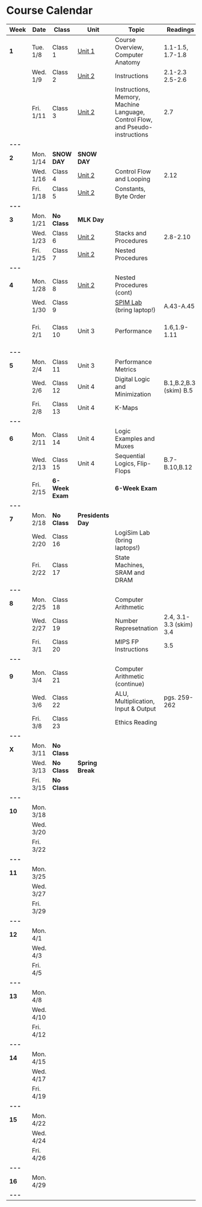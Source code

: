# Course Calendar

    
| **Week** | **Date**  | **Class**       | **Unit**                   | **Topic**                                                                     | **Readings**            | **Assignment**                                                                                   |
|----------|-----------|-----------------|----------------------------|-------------------------------------------------------------------------------|-------------------------|--------------------------------------------------------------------------------------------------|
| **1**    | Tue. 1/8  | Class 1         | [Unit 1](units/unit_01.md) | Course Overview, Computer Anatomy                                             | 1.1-1.5, 1.7-1.8        |                                                                                                  |
|          | Wed. 1/9  | Class 2         | [Unit 2](units/unit_02.md) | Instructions                                                                  | 2.1-2.3 <br> 2.5-2.6    |                                                                                                  |
|          | Fri. 1/11 | Class 3         | [Unit 2](units/unit_02.md) | Instructions, Memory, Machine Language, Control Flow, and Pseudo-instructions | 2.7                     | [Quiz](https://github.com/adamaviv/ic220-s19-quiz/blob/master/quizzes/03-Add-Sub-Load-Store.txt) |
| **---**  |           |                 |                            |                                                                               |                         |                                                                                                  |
| **2**    | Mon. 1/14 | **SNOW DAY**    | **SNOW DAY**               |                                                                               |                         |                                                                                                  |
|          | Wed. 1/16 | Class 4         | [Unit 2](units/unit_02.md) | Control Flow and Looping                                                      | 2.12                    | [HW-0](hw/hw00.md) Due                                                                           |
|          | Fri. 1/18 | Class 5         | [Unit 2](units/unit_02.md) | Constants, Byte Order                                                         |                         | [HW-1](hw/hw01.pdf) Due                                                                          |
| **---**  |           |                 |                            |                                                                               |                         |                                                                                                  |
| **3**    | Mon. 1/21 | **No Class**    | **MLK Day**                |                                                                               |                         |                                                                                                  |
|          | Wed. 1/23 | Class 6         | [Unit 2](units/unit_02.md) | Stacks and Procedures                                                         | 2.8-2.10                |                                                                                                  |
|          | Fri. 1/25 | Class 7         | [Unit 2](units/unit_02.md) | Nested Procedures                                                             |                         | [HW-2](hw/hw02.pdf) Due                                                                          |
| **---**  |           |                 |                            |                                                                               |                         |                                                                                                  |
| **4**    | Mon. 1/28 | Class 8         | [Unit 2](units/unit_02.md) | Nested Procedures (cont)                                                      |                         |                                                                                                  |
|          | Wed. 1/30 | Class 9         |                            | [SPIM Lab](/lab/lab01.md)  (bring laptop!)                                                     | A.43-A.45               | [Pre-lab](/lab/lab01.md) Due                                                                                      |
|          | Fri. 2/1  | Class 10        | Unit 3                     | Performance                                                                   | 1.6,1.9-1.11            | [Lab-1](/lab/lab01.md) Due <br> <br> [Project 1](/proj/01/proj01.md) Assigned                                                                                        |
| **---**  |           |                 |                            |                                                                               |                         |                                                                                                  |
| **5**    | Mon. 2/4  | Class 11        | Unit 3                     | Performance Metrics                                                           |                         | [HW-3](/hw/hw_03.pdf) Due                                                                         |
|          | Wed. 2/6  | Class 12        | Unit 4                     | Digital Logic and Minimization                                                | B.1,B.2,B.3, (skim) B.5 |                                                                                                  |
|          | Fri. 2/8  | Class 13        | Unit 4                     | K-Maps                                                                        |                         | [HW-4](/hw/hw04.pdf) Due                                                                                         |
| **---**  |           |                 |                            |                                                                               |                         |                                                                                                  |
| **6**    | Mon. 2/11 | Class 14        | Unit 4                     | Logic Examples and Muxes                                                      |                         | [Project 1](/proj/01/proj01.md) Due                                                                                    |
|          | Wed. 2/13 | Class 15        | Unit 4                     | Sequential Logics, Flip-Flops                                                 | B.7-B.10,B.12           |                                                                                                  |
|          | Fri. 2/15 | **6-Week Exam** |                            | **6-Week Exam**                                                               |                         |                                                                                                  |
| **---**  |           |                 |                            |                                                                               |                         |                                                                                                  |
| **7**    | Mon. 2/18 | **No Class**    | **Presidents Day**         |                                                                               |                         |                                                                                                  |
|          | Wed. 2/20 | Class 16        |                            | LogiSim Lab (bring laptops!)                                                  |                         | HW-5 Due                                                                                         |
|          | Fri. 2/22 | Class 17        |                            | State Machines, SRAM and DRAM                                                 |                         |                                                                                                  |
| **---**  |           |                 |                            |                                                                               |                         |                                                                                                  |
| **8**    | Mon. 2/25 | Class 18        |                            | Computer Arithmetic                                                           |                         |                                                                                                  |
|          | Wed. 2/27 | Class 19        |                            | Number Represetnation                                                         | 2.4, 3.1-3.3 (skim) 3.4 | Logisim Lab Due                                                                                  |
|          | Fri. 3/1  | Class 20        |                            | MIPS FP Instructions                                                          | 3.5                     |                                                                                                  |
| **---**  |           |                 |                            |                                                                               |                         |                                                                                                  |
| **9**    | Mon. 3/4  | Class 21        |                            | Computer Arithmetic (continue)                                                |                         | Paper Description Due                                                                            |
|          | Wed. 3/6  | Class 22        |                            | ALU, Multiplication, Input & Output                                           | pgs. 259-262            |                                                                                                  |
|          | Fri. 3/8  | Class 23        |                            | Ethics Reading                                                                |                         | HW-6 Due                                                                                         |
| **---**  |           |                 |                            |                                                                               |                         |                                                                                                  |
| **X**    | Mon. 3/11 | **No Class**    |                            |                                                                               |                         |                                                                                                  |
|          | Wed. 3/13 | **No Class**    | **Spring Break**           |                                                                               |                         |                                                                                                  |
|          | Fri. 3/15 | **No Class**    |                            |                                                                               |                         |                                                                                                  |
| **---**  |           |                 |                            |                                                                               |                         |                                                                                                  |
| **10**   | Mon. 3/18 |                 |                            |                                                                               |                         |                                                                                                  |
|          | Wed. 3/20 |                 |                            |                                                                               |                         |                                                                                                  |
|          | Fri. 3/22 |                 |                            |                                                                               |                         |                                                                                                  |
| **---**  |           |                 |                            |                                                                               |                         |                                                                                                  |
| **11**   | Mon. 3/25 |                 |                            |                                                                               |                         |                                                                                                  |
|          | Wed. 3/27 |                 |                            |                                                                               |                         |                                                                                                  |
|          | Fri. 3/29 |                 |                            |                                                                               |                         |                                                                                                  |
| **---**  |           |                 |                            |                                                                               |                         |                                                                                                  |
| **12**   | Mon. 4/1  |                 |                            |                                                                               |                         |                                                                                                  |
|          | Wed. 4/3  |                 |                            |                                                                               |                         |                                                                                                  |
|          | Fri. 4/5  |                 |                            |                                                                               |                         |                                                                                                  |
| **---**  |           |                 |                            |                                                                               |                         |                                                                                                  |
| **13**   | Mon. 4/8  |                 |                            |                                                                               |                         |                                                                                                  |
|          | Wed. 4/10 |                 |                            |                                                                               |                         |                                                                                                  |
|          | Fri. 4/12 |                 |                            |                                                                               |                         |                                                                                                  |
| **---**  |           |                 |                            |                                                                               |                         |                                                                                                  |
| **14**   | Mon. 4/15 |                 |                            |                                                                               |                         |                                                                                                  |
|          | Wed. 4/17 |                 |                            |                                                                               |                         |                                                                                                  |
|          | Fri. 4/19 |                 |                            |                                                                               |                         |                                                                                                  |
| **---**  |           |                 |                            |                                                                               |                         |                                                                                                  |
| **15**   | Mon. 4/22 |                 |                            |                                                                               |                         |                                                                                                  |
|          | Wed. 4/24 |                 |                            |                                                                               |                         |                                                                                                  |
|          | Fri. 4/26 |                 |                            |                                                                               |                         |                                                                                                  |
| **---**  |           |                 |                            |                                                                               |                         |                                                                                                  |
| **16**   | Mon. 4/29 |                 |                            |                                                                               |                         |                                                                                                  |
| **---**  |           |                 |                            |                                                                               |                         |                                                                                                  |



